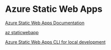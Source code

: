 # Azure Static Web Apps

[Azure Static Web Apps Documentation](https://docs.microsoft.com/en-us/azure/static-web-apps/)

[az staticwebapp](https://docs.microsoft.com/en-us/cli/azure/staticwebapp?view=azure-cli-latest)

[Azure Static Web Apps CLI for local development](https://github.com/azure/static-web-apps-cli#readme)
